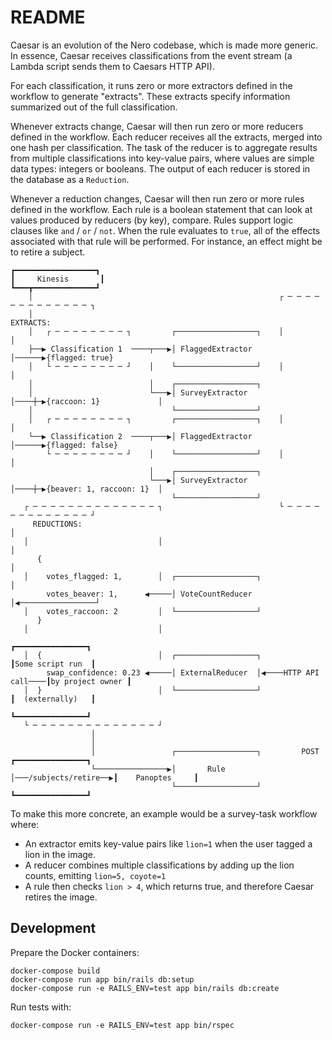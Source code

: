 # README

Caesar is an evolution of the Nero codebase, which is made more generic. In essence, Caesar receives classifications from the event stream (a Lambda script sends them to Caesars HTTP API). 

For each classification, it runs zero or more extractors defined in the workflow to generate "extracts". These extracts specify information summarized out of the full classification.

Whenever extracts change, Caesar will then run zero or more reducers defined in the workflow. Each reducer receives all the extracts, merged into one hash per classification. The task of the reducer is to aggregate results from multiple classifications into key-value pairs, where values are simple data types: integers or booleans. The output of each reducer is stored in the database as a `Reduction`.

Whenever a reduction changes, Caesar will then run zero or more rules defined in the workflow. Each rule is a boolean statement that can look at values produced by reducers (by key), compare. Rules support logic clauses like `and` / `or` / `not`. When the rule evaluates to `true`, all of the effects associated with that rule will be performed. For instance, an effect might be to retire a subject.

```
┏━━━━━━━━━━━━━━━━━━┓
┃     Kinesis       ┃
┗━━━┳━━━━━━━━━━━━━━┛
    │                                                       ┌ ─ ─ ─ ─ ─ ─ ─ ─ ─ ─ ─ ─ ─ ┐
    │                                                         EXTRACTS:
    │   ┌ ─ ─ ─ ─ ─ ─ ─ ─ ┐         ┌──────────────────┐    │                           │
    ├──▶ Classification 1  ────┬───▶│ FlaggedExtractor │──────▶{flagged: true}
    │   └ ─ ─ ─ ─ ─ ─ ─ ─ ┘    │    └──────────────────┘    │                           │
    │                          │    ┌──────────────────┐
    │                          └───▶│ SurveyExtractor  │────┼─▶{raccoon: 1}             │
    │                               └──────────────────┘
    │   ┌ ─ ─ ─ ─ ─ ─ ─ ─ ┐         ┌──────────────────┐    │                           │
    └──▶ Classification 2  ────┬───▶│ FlaggedExtractor │──────▶{flagged: false}
        └ ─ ─ ─ ─ ─ ─ ─ ─ ┘    │    └──────────────────┘    │                           │
                               │    ┌──────────────────┐
                               └───▶│ SurveyExtractor  │────┼─▶{beaver: 1, raccoon: 1}  │
                                    └──────────────────┘
   ┌ ─ ─ ─ ─ ─ ─ ─ ─ ─ ─ ─ ─ ─ ─ ┐                          └ ─ ─ ─ ─ ─ ─ ─ ─ ─ ─ ─ ─ ─ ┘
     REDUCTIONS:                                                          │
   │                             │                                        │
      {                                                                   │
   │    votes_flagged: 1,        │  ┌──────────────────┐                  │
        votes_beaver: 1,      ◀─────│ VoteCountReducer │◀─────────────────┘
   │    votes_raccoon: 2         │  └──────────────────┘
      }
   │                             │
                                                                              ┏━━━━━━━━━━━━━━━━┓
   │  {                          │  ┌──────────────────┐                      ┃Some script run  ┃
        swap_confidence: 0.23 ◀─────│ ExternalReducer  │◀────HTTP API call────┃by project owner ┃
   │  }                          │  └──────────────────┘                      ┃  (externally)   ┃
                                                                              ┗━━━━━━━━━━━━━━━━┛
   └ ─ ─ ─ ─ ─ ─ ─ ─ ─ ─ ─ ─ ─ ─ ┘
                  │
                  │
                  │                 ┌──────────────────┐         POST         ┏━━━━━━━━━━━━━━━━┓
                  └────────────────▶│       Rule       │───/subjects/retire──▶┃    Panoptes     ┃
                                    └──────────────────┘                      ┗━━━━━━━━━━━━━━━━┛
```

To make this more concrete, an example would be a survey-task workflow where:

* An extractor emits key-value pairs like `lion=1` when the user tagged a lion in the image.
* A reducer combines multiple classifications by adding up the lion counts, emitting `lion=5, coyote=1`
* A rule then checks `lion > 4`, which returns true, and therefore Caesar retires the image.

## Development

Prepare the Docker containers:

```
docker-compose build
docker-compose run app bin/rails db:setup
docker-compose run -e RAILS_ENV=test app bin/rails db:create
```

Run tests with:

```
docker-compose run -e RAILS_ENV=test app bin/rspec
```
